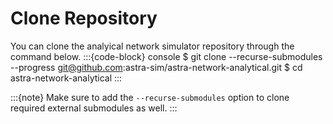 # Clone Repository

You can clone the analyical network simulator repository through the command below.
:::{code-block} console
$ git clone --recurse-submodules --progress git@github.com:astra-sim/astra-network-analytical.git
$ cd astra-network-analytical
:::

:::{note}
Make sure to add the `--recurse-submodules` option to clone required external submodules as well.
:::

